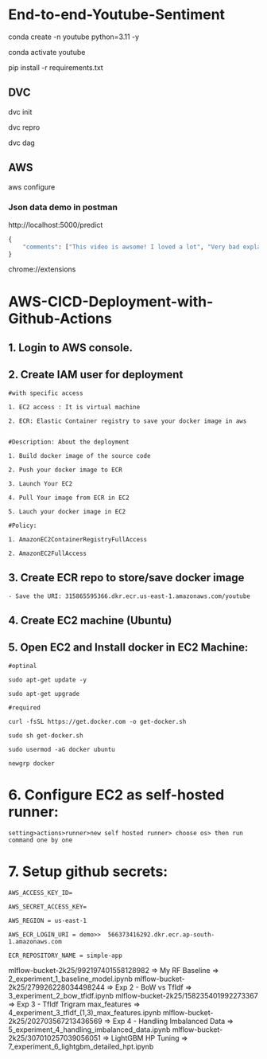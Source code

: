 # End-to-end-Youtube-Sentiment


conda create -n youtube python=3.11 -y

conda activate youtube

pip install -r requirements.txt


## DVC

dvc init

dvc repro

dvc dag



## AWS

aws configure



### Json data demo in postman

http://localhost:5000/predict

```python
{
    "comments": ["This video is awsome! I loved a lot", "Very bad explanation. poor video"]
}
```



chrome://extensions



# AWS-CICD-Deployment-with-Github-Actions

## 1. Login to AWS console.

## 2. Create IAM user for deployment

	#with specific access

	1. EC2 access : It is virtual machine

	2. ECR: Elastic Container registry to save your docker image in aws


	#Description: About the deployment

	1. Build docker image of the source code

	2. Push your docker image to ECR

	3. Launch Your EC2 

	4. Pull Your image from ECR in EC2

	5. Lauch your docker image in EC2

	#Policy:

	1. AmazonEC2ContainerRegistryFullAccess

	2. AmazonEC2FullAccess

	
## 3. Create ECR repo to store/save docker image
    - Save the URI: 315865595366.dkr.ecr.us-east-1.amazonaws.com/youtube

	
## 4. Create EC2 machine (Ubuntu) 

## 5. Open EC2 and Install docker in EC2 Machine:
	
	
	#optinal

	sudo apt-get update -y

	sudo apt-get upgrade
	
	#required

	curl -fsSL https://get.docker.com -o get-docker.sh

	sudo sh get-docker.sh

	sudo usermod -aG docker ubuntu

	newgrp docker
	
# 6. Configure EC2 as self-hosted runner:
    setting>actions>runner>new self hosted runner> choose os> then run command one by one


# 7. Setup github secrets:

    AWS_ACCESS_KEY_ID=

    AWS_SECRET_ACCESS_KEY=

    AWS_REGION = us-east-1

    AWS_ECR_LOGIN_URI = demo>>  566373416292.dkr.ecr.ap-south-1.amazonaws.com

    ECR_REPOSITORY_NAME = simple-app



mlflow-bucket-2k25/992197401558128982 => My RF Baseline => 2_experiment_1_baseline_model.ipynb
mlflow-bucket-2k25/279926228034498244 => Exp 2 - BoW vs TfIdf => 3_experiment_2_bow_tfidf.ipynb
mlflow-bucket-2k25/158235401992273367 => Exp 3 - TfIdf Trigram max_features => 4_experiment_3_tfidf_(1,3)_max_features.ipynb
mlflow-bucket-2k25/202703567213436569 => Exp 4 - Handling Imbalanced Data => 5_experiment_4_handling_imbalanced_data.ipynb
mlflow-bucket-2k25/307010257039056051 => LightGBM HP Tuning => 7_experiment_6_lightgbm_detailed_hpt.ipynb
<!-- mlflow-bucket-2k25/667096136224404258 => Exp 5 - ML Algos with HP Tuning => 6_experiment_5_xgboost_with_hpt.ipynb but s3 object 6_experiment_5_xgboost_with_hpt.ipynb but s3 object cant be stored because memory of t2.micro - 30 GB was full -->